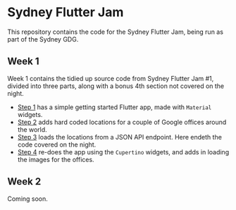 # Sydney Flutter Jam

This repository contains the code for the Sydney Flutter Jam, being run
as part of the Sydney GDG.

## Week 1

Week 1 contains the tidied up source code from Sydney Flutter Jam #1, divided into three parts, along with a bonus 4th section not covered on the night.

 - [Step 1](week1/week_1_step_1/) has a simple getting started Flutter app, made with `Material` widgets.
 - [Step 2](week1/week_1_step_2/) adds hard coded locations for a couple of Google offices around the world.
 - [Step 3](week1/week_1_step_3/) loads the locations from a JSON API endpoint. Here endeth the code covered on the night.
 - [Step 4](week1/week_1_step_4/) re-does the app using the `Cupertino` widgets, and adds in loading the images for the offices.

 ## Week 2

 Coming soon.